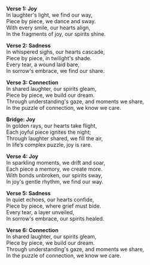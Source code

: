 

**Verse 1: Joy**  
In laughter's light, we find our way,  
Piece by piece, we dance and sway.  
With every smile, our hearts align,  
In the fragments of joy, our spirits shine.  

**Verse 2: Sadness**  
In whispered sighs, our hearts cascade,  
Piece by piece, in twilight's shade.  
Every tear, a wound laid bare,  
In sorrow's embrace, we find our share.

**Verse 3: Connection**  
In shared laughter, our spirits gleam,  
Piece by piece, we build our dream.  
Through understanding's gaze, and moments we share,  
In the puzzle of connection, we know we care.

**Bridge: Joy**  
In golden rays, our hearts take flight,  
Each joyful piece ignites the night;  
Through laughter shared, we fill the air,  
In life’s complex puzzle, joy is rare.

**Verse 4: Joy**  
In sparkling moments, we drift and soar,  
Each piece a memory, we create more.  
With bonds unbroken, our spirits sway,  
In joy's gentle rhythm, we find our way.  

**Verse 5: Sadness**  
In quiet echoes, our hearts confide,  
Piece by piece, where grief must bide.  
Every tear, a layer unveiled,  
In sorrow's embrace, our spirits healed.  

**Verse 6: Connection**  
In shared laughter, our spirits gleam,  
Piece by piece, we build our dream.  
Through understanding's gaze, and moments we share,  
In the puzzle of connection, we know we care.